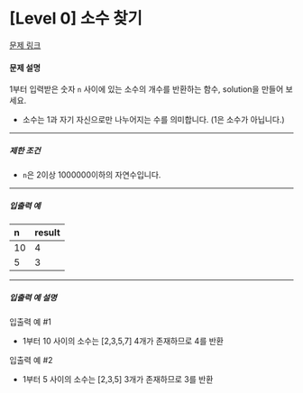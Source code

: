 # [Level 0] 소수 찾기

[문제 링크](https://school.programmers.co.kr/learn/courses/30/lessons/12921)

#### 문제 설명

1부터 입력받은 숫자 ```n``` 사이에 있는 소수의 개수를 반환하는 함수, solution을 만들어 보세요.

- 소수는 1과 자기 자신으로만 나누어지는 수를 의미합니다. (1은 소수가 아닙니다.)

---

##### 제한 조건

- ```n```은 2이상 1000000이하의 자연수입니다.

---

##### 입출력 예

|n|result|
|:---|:---|
|10|4|
|5|3|

---

##### 입출력 예 설명

입출력 예 #1

- 1부터 10 사이의 소수는 [2,3,5,7] 4개가 존재하므로 4를 반환

입출력 예 #2

- 1부터 5 사이의 소수는 [2,3,5] 3개가 존재하므로 3를 반환
